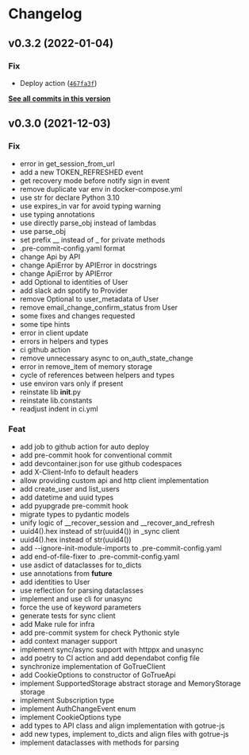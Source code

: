# Changelog

<!--next-version-placeholder-->

## v0.3.2 (2022-01-04)
### Fix
* Deploy action ([`467fa3f`](https://github.com/supabase-community/gotrue-py/commit/467fa3f6b9e09295806cbac3e8c4fcfe05c3147d))

**[See all commits in this version](https://github.com/supabase-community/gotrue-py/compare/v0.3.1...v0.3.2)**

## v0.3.0 (2021-12-03)

### Fix

- error in get_session_from_url
- add a new TOKEN_REFRESHED event
- get recovery mode before notify sign in event
- remove duplicate var env in docker-compose.yml
- use str for declare Python 3.10
- use expires_in var for avoid typing warning
- use typing annotations
- use directly parse_obj instead of lambdas
- use parse_obj
- set prefix __ instead of _ for private methods
- .pre-commit-config.yaml format
- change Api by API
- change ApiError by APIError in docstrings
- change ApiError by APIError
- add Optional to identities of User
- add slack adn spotify to Provider
- remove Optional to user_metadata of User
- remove email_change_confirm_status from User
- some fixes and changes requested
- some tipe hints
- error in client update
- errors in helpers and types
- ci github action
- remove unnecessary async to on_auth_state_change
- error in remove_item of memory storage
- cycle of references between helpers and types
- use environ vars only if present
- reinstate lib __init__.py
- reinstate lib.constants
- readjust indent in ci.yml

### Feat

- add job to github action for auto deploy
- add pre-commit hook for conventional commit
- add devcontainer.json for use github codespaces
- add X-Client-Info to default headers
- allow providing custom api and http client implementation
- add create_user and list_users
- add datetime and uuid types
- add pyupgrade pre-commit hook
- migrate types to pydantic models
- unify logic of __recover_session and __recover_and_refresh
- uuid4().hex instead of str(uuid4()) in _sync client
- uuid4().hex instead of str(uuid4())
- add --ignore-init-module-imports to .pre-commit-config.yaml
- add end-of-file-fixer to .pre-commit-config.yaml
- use asdict of dataclasses for to_dicts
- use annotations from __future__
- add identities to User
- use reflection for parsing dataclasses
- implement and use cli for unasync
- force the use of keyword parameters
- generate tests for sync client
- add Make rule for infra
- add pre-commit system for check Pythonic style
- add context manager support
- implement sync/async support with httppx and unasync
- add poetry to CI action and add dependabot config file
- synchronize implementation of GoTrueClient
- add CookieOptions to constructor of GoTrueApi
- implement SupportedStorage abstract storage and MemoryStorage storage
- implement Subscription type
- implement AuthChangeEvent enum
- implement CookieOptions type
- add types to API class and align implementation with gotrue-js
- add new types, implement to_dicts and align files with gotrue-js
- implement dataclasses with methods for parsing
